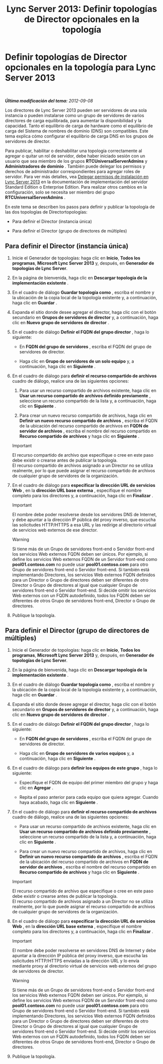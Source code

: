 ﻿---
title: 'Lync Server 2013: Definir topologías de Director opcionales en la topología'
TOCTitle: Definir topologías de Director opcionales en la topología
ms:assetid: 8e9a659d-23b0-401d-b296-59c7df414d49
ms:mtpsurl: https://technet.microsoft.com/es-es/library/Gg398717(v=OCS.15)
ms:contentKeyID: 48275984
ms.date: 01/07/2017
mtps_version: v=OCS.15
ms.translationtype: HT
---

# Definir topologías de Director opcionales en la topología para Lync Server 2013

 

_**Última modificación del tema:** 2012-09-08_

Los directores de Lync Server 2013 pueden ser servidores de una sola instancia o pueden instalarse como un grupo de servidores de varios directores de carga equilibrada, para aumentar la disponibilidad y la capacidad. Tanto el equilibrio de carga de hardware como el equilibrio de carga del Sistema de nombres de dominio (DNS) son compatibles. Este tema explica cómo configurar el equilibrio de carga DNS en los grupos de servidores de director.

Para publicar, habilitar o deshabilitar una topología correctamente al agregar o quitar un rol de servidor, debe haber iniciado sesión con un usuario que sea miembro de los grupos **RTCUniversalServerAdmins** y **Administradores de dominio** . También puede delegar los permisos y derechos de administrador correspondientes para agregar roles de servidor. Para ver más detalles, vea [Delegar permisos de instalación en Lync Server 2013](lync-server-2013-delegate-setup-permissions.md) en la documentación de implementación del servidor Standard Edition o Enterprise Edition. Para realizar otros cambios en la configuración, solo se necesita ser miembro del grupo **RTCUniversalServerAdmins** .

En este tema se describen los pasos para definir y publicar la topología de las dos topologías de Directortopologías:

  - Para definir el Director (instancia única)

  - Para definir el Director (grupo de directores de múltiples)

## Para definir el Director (instancia única)

1.  Inicie el Generador de topologías: haga clic en **Inicio**, **Todos los programas**, **Microsoft Lync Server 2013** y, después, en **Generador de topologías de Lync Server**.

2.  En la página de bienvenida, haga clic en **Descargar topología de la implementación existente** .

3.  En el cuadro de diálogo **Guardar topología como** , escriba el nombre y la ubicación de la copia local de la topología existente y, a continuación, haga clic en **Guardar** .

4.  Expanda el sitio donde desee agregar el director, haga clic con el botón secundario en **Grupos de servidores de director** y, a continuación, haga clic en **Nuevo grupo de servidores de director** .

5.  En el cuadro de diálogo **Definir el FQDN del grupo director** , haga lo siguiente:
    
      - En **FQDN del grupo de servidores** , escriba el FQDN del grupo de servidores de director.
    
      - Haga clic en **Grupo de servidores de un solo equipo** y, a continuación, haga clic en **Siguiente** .

6.  En el cuadro de diálogo para **definir el recurso compartido de archivos** cuadro de diálogo, realice una de las siguientes opciones:
    
    1.  Para usar un recurso compartido de archivos existente, haga clic en **Usar un recurso compartido de archivos definido previamente** , seleccione un recurso compartido de la lista y, a continuación, haga clic en **Siguiente** .
    
    2.  Para crear un nuevo recurso compartido de archivos, haga clic en **Definir un nuevo recurso compartido de archivos** , escriba el FQDN de la ubicación del recurso compartido de archivos en **FQDN de servidor de archivos** , escriba el nombre del recurso compartido en **Recurso compartido de archivos** y haga clic en **Siguiente** .
    
    > [!IMPORTANT]  
    > El recurso compartido de archivo que especifique o cree en este paso debe existir o crearse antes de publicar la topología.<br />
    > El recurso compartido de archivos asignado a un Director no se utiliza realmente, por lo que puede asignar el recurso compartido de archivos de cualquier grupo de servidores de la organización.


7.  En el cuadro de diálogo para **especificar la dirección URL de servicios Web** , en la **dirección URL base externa** , especifique el nombre completo para los directores y, a continuación, haga clic en **Finalizar** .
    
    > [!IMPORTANT]  
    > El nombre debe poder resolverse desde los servidores DNS de Internet, y debe apuntar a la dirección IP pública del proxy inverso, que escucha las solicitudes HTTP/HTTPS a esa URL y las redirige al directorio virtual de servicios web externos de ese director.
    
    
    > [!WARNING]  
    > Si tiene más de un Grupo de servidores front-end o Servidor front-end los servicios Web externos FQDN deben ser únicos. Por ejemplo, si define los servicios Web externos FQDN de un Servidor front-end como <strong>pool01.contoso.com</strong> no puede usar <strong>pool01.contoso.com</strong> para otro Grupo de servidores front-end o Servidor front-end. Si también está implementando Directores, los servicios Web externos FQDN definidos para un Director o Grupo de directores deben ser diferentes de otro Director o Grupo de directores al igual que cualquier Grupo de servidores front-end o Servidor front-end. Si decide omitir los servicios Web externos con un FQDN autodefinido, todos los FQDN deben ser diferentes de otros Grupo de servidores front-end, Director o Grupo de directores.
    


8.  Publique la topología.

## Para definir el Director (grupo de directores de múltiples)

1.  Inicie el Generador de topologías: haga clic en **Inicio**, **Todos los programas**, **Microsoft Lync Server 2013** y, después, en **Generador de topologías de Lync Server**.

2.  En la página de bienvenida, haga clic en **Descargar topología de la implementación existente** .

3.  En el cuadro de diálogo **Guardar topología como** , escriba el nombre y la ubicación de la copia local de la topología existente y, a continuación, haga clic en **Guardar** .

4.  Expanda el sitio donde desee agregar el director, haga clic con el botón secundario en **Grupos de servidores de director** y, a continuación, haga clic en **Nuevo grupo de servidores de director** .

5.  En el cuadro de diálogo **Definir el FQDN del grupo director** , haga lo siguiente:
    
      - En **FQDN del grupo de servidores** , escriba el FQDN del grupo de servidores de director.
    
      - Haga clic en **Grupo de servidores de varios equipos** y, a continuación, haga clic en **Siguiente** .

6.  En el cuadro de diálogo para **definir los equipos de este grupo** , haga lo siguiente:
    
      - Especifique el FQDN de equipo del primer miembro del grupo y haga clic en **Agregar** .
    
      - Repita el paso anterior para cada equipo que quiera agregar. Cuando haya acabado, haga clic en **Siguiente** .

7.  En el cuadro de diálogo para **definir el recurso compartido de archivos** cuadro de diálogo, realice una de las siguientes opciones:
    
      - Para usar un recurso compartido de archivos existente, haga clic en **Usar un recurso compartido de archivos definido previamente** , seleccione un recurso compartido de la lista y, a continuación, haga clic en **Siguiente** .
    
      - Para crear un nuevo recurso compartido de archivos, haga clic en **Definir un nuevo recurso compartido de archivos** , escriba el FQDN de la ubicación del recurso compartido de archivos en **FQDN de servidor de archivos** , escriba el nombre del recurso compartido en **Recurso compartido de archivos** y haga clic en **Siguiente** .
    
    > [!IMPORTANT]  
    > El recurso compartido de archivo que especifique o cree en este paso debe existir o crearse antes de publicar la topología.<br />
    > El recurso compartido de archivos asignado a un Director no se utiliza realmente, por lo que puede asignar el recurso compartido de archivos de cualquier grupo de servidores de la organización.


8.  En el cuadro de diálogo para **especificar la dirección URL de servicios Web** , en la **dirección URL base externa** , especifique el nombre completo para los directores y, a continuación, haga clic en **Finalizar** .
    
    > [!IMPORTANT]  
    > El nombre debe poder resolverse en servidores DNS de Internet y debe apuntar a la dirección IP pública del proxy inverso, que escucha las solicitudes HTTP/HTTPS enviadas a la dirección URL y lo envía mediante proxy al directorio virtual de servicios web externos del grupo de servidores de director.
    
    
    > [!WARNING]  
    > Si tiene más de un Grupo de servidores front-end o Servidor front-end los servicios Web externos FQDN deben ser únicos. Por ejemplo, si define los servicios Web externos FQDN de un Servidor front-end como <strong>pool01.contoso.com</strong> no puede usar <strong>pool01.contoso.com</strong> para otro Grupo de servidores front-end o Servidor front-end. Si también está implementando Directores, los servicios Web externos FQDN definidos para un Director o Grupo de directores deben ser diferentes de otro Director o Grupo de directores al igual que cualquier Grupo de servidores front-end o Servidor front-end. Si decide omitir los servicios Web externos con un FQDN autodefinido, todos los FQDN deben ser diferentes de otros Grupo de servidores front-end, Director o Grupo de directores.
    


9.  Publique la topología.

